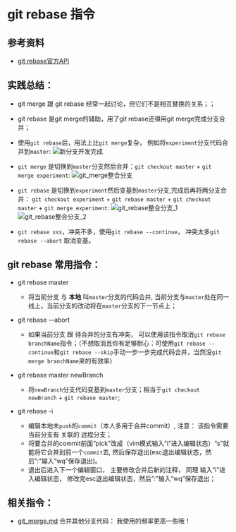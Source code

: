 # git rebase 指令

## 参考资料
* [git rebase官方API](https://git-scm.com/docs/git-rebase)

## 实践总结：
* git merge 跟 git rebase 经常一起讨论，但它们不是相互替换的关系；；
* git rebase 是git merge的辅助，用了git rebase还得用git merge完成分支合并；
* 使用`git rebase`后，用法上比`git merge`复杂， 例如将`experiment`分支代码合并到`master`:
![新分支开发完成](https://github.com/wteam-xq/testGit/blob/master/learn_log/log_img/git_rebase_s1.png)

* `git merge` 是切换到`master`分支然后合并：`git checkout master` + `git merge experiment`:
![git_merge整合分支](https://github.com/wteam-xq/testGit/blob/master/learn_log/log_img/git_rebase_s2.png)

* `git rebase` 是切换到`experiment`然后变基到`master`分支,完成后再将两分支合并： `git checkout experiment` + `git rebase master` + `git checkout master` + `git merge experiment`:
![git_rebase整合分支_1](https://github.com/wteam-xq/testGit/blob/master/learn_log/log_img/git_rebase_s3.png)
![git_rebase整合分支_2](https://github.com/wteam-xq/testGit/blob/master/learn_log/log_img/git_rebase_s4.png)

* `git rebase xxx`，冲突不多，使用`git rebase --continue`， 冲突太多`git rebase --abort` 取消变基。


## git rebase 常用指令：
* git rebase master
	* 将当前分支 与 **本地** 叫`master`分支的代码合并, 当前分支与`master`处在同一线上，当前分支的改动将在`master`分支的下一节点上；

* git rebase --abort
	* 如果当前分支 跟 待合并的分支有冲突， 可以使用该指令取消`git rebase branchName`指令；（不想取消且你有足够耐心：可使用`git rebase --continue`和`git rebase --skip`手动一步一步完成代码合并，当然没`git merge branchName`来的有效率）

* git rebase master newBranch
	* 将`newBranch`分支代码变基到`master`分支；相当于`git checkout newBranch` + `git rebase master`;

* git rebase -i
	* 编辑本地未`push`的`commit`（本人多用于合并commit）, 注意： 该指令需要 当前分支有 关联的 远程分支；
	* 将要合并的commit前面“pick”改成（vim模式输入“i”进入编辑状态）“s”就能将它合并到前一个`commit`去, 然后保存退出(esc退出编辑状态，然后”:"输入“wq”保存退出)。
	* 退出后进入下一个编辑窗口， 主要修改合并后新的注释， 同理 输入“i”进入编辑状态， 修改完esc退出编辑状态，然后”:"输入“wq”保存退出；

## 相关指令：
* [git_merge.md](https://github.com/wteam-xq/testGit/blob/master/learn_log/git_merge.md) 合并其他分支代码： 我使用的频率更高一些哦！
